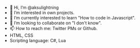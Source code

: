 - 👋 Hi, I’m @aksulightning
- 👀 I’m interested in own projects.
- 🌱 I’m currently interested to learn "How to code in Javascript".
- 💞️ I’m looking to collaborate on "I don't know".
- 📫 How to reach me: Twitter PMs or Github.
- HTML, CSS
- Scripting language: C#, Lua

<!---
aksulightning/aksulightning is a ✨ special ✨ repository because its `README.md` (this file) appears on your GitHub profile.
You can click the Preview link to take a look at your changes.
--->
